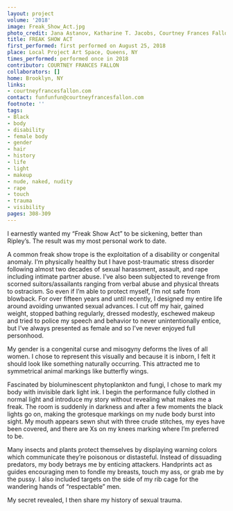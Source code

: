 ```yaml
---
layout: project
volume: '2018'
image: Freak_Show_Act.jpg
photo_credit: Jana Astanov, Katharine T. Jacobs, Courtney Frances Fallon
title: FREAK SHOW ACT
first_performed: first performed on August 25, 2018
place: Local Project Art Space, Queens, NY
times_performed: performed once in 2018
contributor: COURTNEY FRANCES FALLON
collaborators: []
home: Brooklyn, NY
links:
- courtneyfrancesfallon.com
contact: funfunfun@courtneyfrancesfallon.com
footnote: ''
tags:
- Black
- body
- disability
- female body
- gender
- hair
- history
- life
- light
- makeup
- nude, naked, nudity
- rape
- touch
- trauma
- visibility
pages: 308-309
---
```


I earnestly wanted my “Freak Show Act” to be sickening, better than Ripley’s. The result was my most personal work to date.

A common freak show trope is the exploitation of a disability or congenital anomaly. I’m physically healthy but I have post-traumatic stress disorder following almost two decades of sexual harassment, assault, and rape including intimate partner abuse. I’ve also been subjected to revenge from scorned suitors/assailants ranging from verbal abuse and physical threats to ostracism. So even if I’m able to protect myself, I’m not safe from blowback. For over fifteen years and until recently, I designed my entire life around avoiding unwanted sexual advances. I cut off my hair, gained weight, stopped bathing regularly, dressed modestly, eschewed makeup and tried to police my speech and behavior to never unintentionally entice, but I’ve always presented as female and so I’ve never enjoyed full personhood.

My gender is a congenital curse and misogyny deforms the lives of all women. I chose to represent this visually and because it is inborn, I felt it should look like something naturally occurring. This attracted me to symmetrical animal markings like butterfly wings.

Fascinated by bioluminescent phytoplankton and fungi, I chose to mark my body with invisible dark light ink. I begin the performance fully clothed in normal light and introduce my story without revealing what makes me a freak. The room is suddenly in darkness and after a few moments the black lights go on, making the grotesque markings on my nude body burst into sight. My mouth appears sewn shut with three crude stitches, my eyes have been covered, and there are Xs on my knees marking where I’m preferred to be.

Many insects and plants protect themselves by displaying warning colors which communicate they’re poisonous or distasteful. Instead of dissuading predators, my body betrays me by enticing attackers. Handprints act as guides encouraging men to fondle my breasts, touch my ass, or grab me by the pussy. I also included targets on the side of my rib cage for the wandering hands of “respectable” men.

My secret revealed, I then share my history of sexual trauma.
